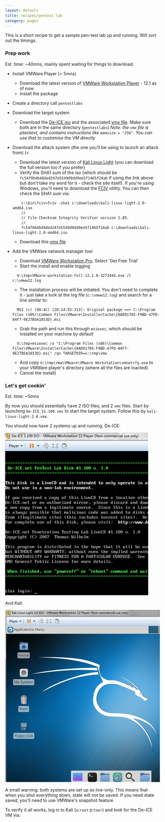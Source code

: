 ```yaml
---
layout: default
title: recipes/pentest-lab
category: pages
---
```


This is a short recipe to get a sample pen-test lab up and running. Will sort out the timings.

### Prep work

Est. time: ~40mns, mainly spent waiting for things to download.

  * Install VMWare Player (< 5mns)
    * Download the latest version of [VMWare Workstation Player](https://my.vmware.com/web/vmware/free#desktop_end_user_computing/vmware_workstation_player/12_0) - 12.1 as of now
    * Install the package
  * Create a directory call `pentestlabs`
  * Download the target system
    * Download the [De-ICE iso](http://hackingdojo.com/downloads/iso/De-ICE_S1.100.iso) and the associated [vmx file](http://hackingdojo.com/downloads/iso/De-ICE_S1.100.vmx). Make sure both are in the same directory (`pentestlabs`)
    _Note: the `vmx` file is plaintext, and contains instructions like `memsize = "256"`. You can use that to customise the VM directly_
  * Download the attack system (the one you'll be using to launch an attack from) (<
    * Download the latest version of [Kali Linux Light](http://cdimage.kali.org/kali-2.0/kali-linux-light-2.0-amd64.iso) (you can download the full version too if you prefer)
    * Verify the SHA1 sum of the iso (which should be `fc54f0b4b48ded247e5549d9dd9ee5f1465f24ab` if using the link above but don't take my word for it - check the site itself). If you're using Windows, you'll need to download the [FCIV](https://www.microsoft.com/en-sg/download/details.aspx?id=11533) utility. You can then check the SHA1 sum via:
    
    <!-- -->

            c:\bin\fciv>fciv -sha1 c:\downloads\kali-linux-light-2.0-amd64.iso
            //
            // File Checksum Integrity Verifier version 2.05.
            //
            fc54f0b4b48ded247e5549d9dd9ee5f1465f24ab c:\downloads\kali-linux-light-2.0-amd64.iso

      * Download this [vmx file](http://https://github.com/axiomiety/crashburn/blob/master/kali-linux-light-2.0-amd64.vmx)

  * Add the VMWare network manager tool
    * Download [VMWare Workstation Pro](https://my.vmware.com/web/vmware/info?slug=desktop_end_user_computing/vmware_workstation_pro/12_0). Select 'Get Free Trial'
    * Start the install and enable logging

    <!-- -->
          U:\tmp>VMware-workstation-full-12.1.0-3272444.exe /l c:\vmww12.log

    * The installation process will be initiated. You don't need to complete it - just take a look at the log file (`c:\vmww12.log`) and search for a line similar to:

    <!-- -->
          MSI (c) (90:4C) [20:14:55:313]: Original package ==> C:\Program Files (x86)\Common Files\VMware\InstallerCache\{0AD91785-F9BD-47FD-84F7-9E27B5A1853D}.msi

    * Grab the path and run this through `msiexec`, which should be installed on your machine by default

    <!-- -->
          U:\tmp>msiexec /a "C:\Program Files (x86)\Common Files\VMware\InstallerCache\{0AD91785-F9BD-47FD-84F7-9E27B5A1853D}.msi" /qn TARGETDIR=u:\tmp\vmw

    * And copy `U:\tmp\vmw\VMware\VMware Workstation\vmnetcfg.exe` to your VMWare player's directory (where all the files are loacted)
    * Cancel the install)

### Let's get cookin'

Est. time: ~5mns

By now you should essentially have 2 ISO files, and 2 `vmx` files. Start by launching `De-ICE_S1.100.vmx` to start the target system. Follow this by `kali-linux-light-2.0.vmx`.

You should now have 2 systems up and running. De-ICE:

![](../images/recipes/de-ice_s1-100_boot_screen.PNG)

And Kali:

![](../images/recipes/kali_linux_2.0_light.PNG)

A small warning: both systems are set up as live-only. This means that when you shut everything down, state will *not* be saved. If you need state saved, you'll need to use VMWare's snapshot feature.

To verify it all works, log in to Kali (u:`root` p:`toor`) and look for the De-ICE VM via:


